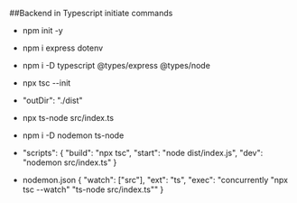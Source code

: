 ##Backend in Typescript initiate commands

- npm init -y
- npm i express dotenv
- npm i -D typescript @types/express @types/node
- npx tsc --init

- "outDir": "./dist"

- npx ts-node src/index.ts
- npm i -D nodemon ts-node

- "scripts": {
    "build": "npx tsc",
    "start": "node dist/index.js",
    "dev": "nodemon src/index.ts"
  }

- nodemon.json
{
  "watch": ["src"],
  "ext": "ts",
  "exec": "concurrently \"npx tsc --watch\" \"ts-node src/index.ts\""
}

